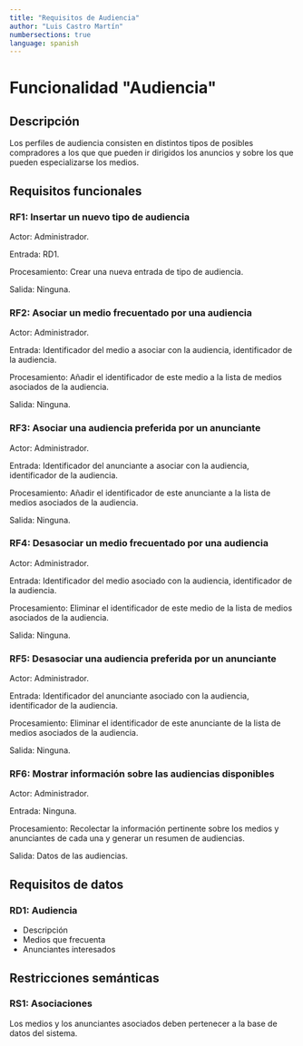 ```yaml
---
title: "Requisitos de Audiencia"
author: "Luis Castro Martín"
numbersections: true
language: spanish
---
```


# Funcionalidad "Audiencia"

## Descripción 

Los perfiles de audiencia consisten en distintos tipos de posibles compradores a los que que pueden ir dirigidos los anuncios y sobre los que pueden especializarse los medios.

## Requisitos funcionales 

### RF1: Insertar un nuevo tipo de audiencia

Actor: 
Administrador. 

Entrada: 
RD1. 

Procesamiento: 
Crear una nueva entrada de tipo de audiencia. 

Salida: 
Ninguna. 

### RF2: Asociar un medio frecuentado por una audiencia

Actor: 
Administrador. 

Entrada: 
Identificador del medio a asociar con la audiencia, identificador de la audiencia.  

Procesamiento: 
Añadir el identificador de este medio a la lista de medios asociados de la audiencia. 

Salida: 
Ninguna. 

### RF3: Asociar una audiencia preferida por un anunciante
 
Actor: 
Administrador. 

Entrada: 
Identificador del anunciante a asociar con la audiencia, identificador de la audiencia.  

Procesamiento: 
Añadir el identificador de este anunciante a la lista de medios asociados de la audiencia. 

Salida: 
Ninguna. 

### RF4: Desasociar un medio frecuentado por una audiencia

Actor: 
Administrador. 

Entrada: 
Identificador del medio asociado con la audiencia, identificador de la audiencia.  

Procesamiento: 
Eliminar el identificador de este medio de la lista de medios asociados de la audiencia. 

Salida: 
Ninguna. 

### RF5: Desasociar una audiencia preferida por un anunciante
 
Actor: 
Administrador. 

Entrada: 
Identificador del anunciante asociado con la audiencia, identificador de la audiencia.  

Procesamiento: 
Eliminar el identificador de este anunciante de la lista de medios asociados de la audiencia. 

Salida: 
Ninguna.

### RF6: Mostrar información sobre las audiencias disponibles
 
Actor: 
Administrador. 

Entrada: 
Ninguna.  

Procesamiento: 
Recolectar la información pertinente sobre los medios y anunciantes de cada una y generar un resumen de audiencias. 

Salida: 
Datos de las audiencias.

## Requisitos de datos

### RD1: Audiencia 
   - Descripción
   - Medios que frecuenta
   - Anunciantes interesados

## Restricciones semánticas

### RS1: Asociaciones

Los medios y los anunciantes asociados deben pertenecer a la base de datos del sistema. 
